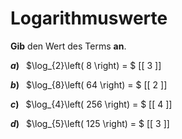 <!--
version:  0.0.1

language: de

@style
input {
    text-align: center;
}
@end

formula: \carry   \textcolor{red}{\scriptsize #1}
formula: \digit   \rlap{\carry{#1}}\phantom{#2}#2
formula: \permil  \text{‰}

import: https://raw.githubusercontent.com/LiaTemplates/Tikz-Jax/main/README.md

script: https://cdn.jsdelivr.net/gh/LiaTemplates/Tikz-Jax@main/dist/index.js


tags: Logarithmen, sehr leicht, sehr niedrig, Angeben

comment: Gib den Wert eines Logarithmus an.

author: Martin Lommatzsch

-->




# Logarithmuswerte


**Gib** den Wert des Terms **an**.



__$a)\;\;$__ $\log_{2}\left( 8 \right) = $ [[  3  ]]


__$b)\;\;$__ $\log_{8}\left( 64 \right) = $ [[  2  ]]


__$c)\;\;$__ $\log_{4}\left( 256 \right) = $ [[  4  ]]


__$d)\;\;$__ $\log_{5}\left( 125 \right) = $ [[  3  ]]




<br>
<br>
<br>
<br>
<br>
<br>
 